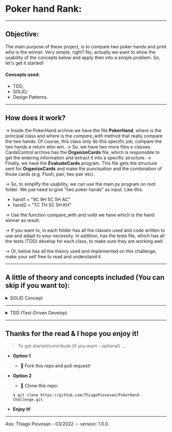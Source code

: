 # Poker hand Rank:
---

## Objective:
The main purpose of these project, is to compare two poker hands and print who is the winner. Very simple, right?
No, actually we want to show the usability of the concepts below and apply then into a simple problem.
So, let's get it started!

#### Concepts used:
- TDD;
- SOLID;
- Design Patterns.

---

## How does it work?
→ Inside the PokerHand archive we have the file **PokerHand**, where is the principal class and where is the *compare_with* method that really compare the two hands. Of course, this class only do this specific job, compare the two hands e return who win.
→ So, we have two more files e classes. CardsControl archive has the **OrganizeCards** file, which is responsible to get the entering information and extract it into a specific structure.
→ Finally, we have the **EvaluateCards** program. This file gets the structure sent for **OrganizeCards** and make the punctuation and the combination of those cards (e.g. Flush, pair, two pair etc).

→ So, to simplify the usability, we can use the main.py program on root folder. We just need to give "two poker hands" as input. Like this:

- hand1 = "9C 9H 5C 5H AC"
- hand2 = "TC TH 5C 5H KH"

→ Use the function compare_with and *voilà* we have which is the hand winner as result.<br />

→ If you want to, in each folder has all the classes used and code written to use and adapt to your necessity. In addition, has the tests file, which has all the tests (TDD) develop for each class, to make sure they are working well.

→ Or, below has all the theory used and implemented on this challenge, make your self free to read and understand it.<br />

---
## A little of theory and concepts included (You can skip if you want to):

<details>
  <summary>SOLID Concept</summary>
  
#### # Single responsibility principle:
→ Make things (classes, functions, etc.) responsible for fulfilling one type of role.<br />
→ **e.g**. Refactor code responsibilities into separate classes.<br />

#### # Open/Closed:
→ Be able to add new functionality to existing code easily without modifying existing code.<br />
→ **e.g**. Use abstract classes. These can define what subclasses will require and strengthen Principle by separating code duties.<br />

#### # Liskov Substitution:
→ When a class inherits from another class, the program shouldn't break and you shouldn't need to hack anything to use the subclass.<br />
→ **e.g**. Define constructor arguments to keep inheritance flexible.<br />

#### # Interface Segregation:
→ Make interfaces (parent abstract classes) more specific, rather than generic.<br />
→ **e.g**. Create more interfaces (classes) if needed and/or provide objects to constructors.<br />

#### # Dependency Inversion:
→ Make classes depend on abstract classes rather than non-abstract classes.<br />
→ **e.g**. Make classes inherit from abstract classes.<br />

</details>

---

<details>
  <summary>TDD (Test-Driven Develop)</summary>
  
→ “**Write the test, before write de actual code”**.

---

**# Step 1: Write tests**<br />
→ Start by writing the tests that only pass if the feature specifications are met.<br />
→ Forces you to think about the requirements before actual starts building something.<br />

**# Step 2: Run the tests**<br />
→ Running those tets and make sure they all fail;<br />
→ Check that you’re actually adding something new and that the tests are properly testing that part.<br />

**# Step 3: Write the actual code**<br />
→ Write the simplest code so that these tests pass;<br />
→ Doesn’t need to be perfect, just new to met the specifications.<br />

**# Step 4: Make All tests pass**<br />
→ Make sure that all tests now pass;<br />
→ Including any other older tests that you have this ensures that the new features adheres to the specifications and it doesn’t break other things. <br />

**# Step 5: Refactoring and Improving**<br />
→ Refactoring and Improving the code while you have the test harness running.<br />

---                              

                                          RED → GREEN → REFACTOR

---

**Tips:** <br />
→ Don’t use global instances, that way a test can’t interfere on the other<br />
→ Don’t tests python standard library stuff, it is expected to work correctly.<br />

</details>

---
## Thanks for the read & I hope you enjoy it!

> To get started/contribute (if you want - optional) ...

- **Option 1**
    - 🍴 Fork this repo and pull request!

- **Option 2**
    - 👯 Clone this repo: 
    ```
    $ git clone https://github.com/ThiagoPiovesan/PokerHand-Challenge.git
    ```

- **Enjoy it!**

---

Ass: Thiago Piovesan - 03/2022 -- version: 1.0.0.
